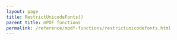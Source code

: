```yaml
---
layout: page
title: RestrictUnicodeFonts()
parent_title: mPDF functions
permalink: /reference/mpdf-functions/restrictunicodefonts.html
---
```


<div id="bpmbook" class="bpmbook" style="direction:ltr;">


